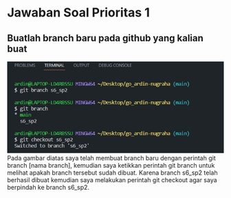 # Jawaban Soal Prioritas 1

## Buatlah branch baru pada github yang kalian buat
![no1](no1.jpg)
Pada gambar diatas saya telah membuat branch baru dengan perintah git branch [nama branch], kemudian saya ketikkan perintah git branch untuk melihat apakah branch tersebut sudah dibuat. Karena branch s6_sp2 telah berhasil dibuat kemudian saya melakukan perintah git checkout agar saya berpindah ke branch s6_sp2.